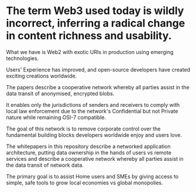 # The term Web3 used today is wildly incorrect, inferring a radical change in content richness and usability. 

What we have is Web2 with exotic URIs in production using emerging technologies. 

Users' Experience has improved, and open-source developers have created exciting creations worldwide.

The papers describe a cooperative network whereby all parties assist in the data transit of anonymised, encrypted blobs. 

It enables only the jurisdictions of senders and receivers to comply with local law enforcement due to the network's Confidential but not Private nature while remaining OSI-7 compatible.

The goal of this network is to remove corporate control over the fundamental building blocks developers worldwide enjoy and users love.

The whitepapers in this repository describe a networked application architecture, putting data ownership in the hands of users vs remote services and describe a cooperative network whereby all parties assist in the data transit of network data.

The primary goal is to assist Home users and SMEs by giving access to simple, safe tools to grow local economies vs global monopolies.
